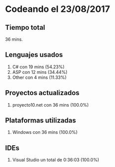 # Codeando el 23/08/2017

## Tiempo total
36 mins.

## Lenguajes usados
1. C# con 19 mins (54.23%)
1. ASP con 12 mins (34.44%)
1. Other con 4 mins (11.33%)

## Proyectos actualizados
1. proyecto10.net con 36 mins (100.0%)

## Plataformas utilizadas
1. Windows con 36 mins (100.0%)

## IDEs
1. Visual Studio un total de 0:36:03 (100.0%)
